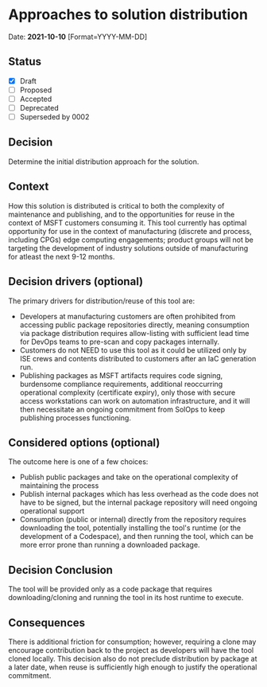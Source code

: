 # Approaches to solution distribution

Date: **2021-10-10** [Format=YYYY-MM-DD]

## Status

- [x] Draft
- [ ] Proposed
- [ ] Accepted
- [ ] Deprecated
- [ ] Superseded by 0002

## Decision

Determine the initial distribution approach for the solution.

## Context

How this solution is distributed is critical to both the complexity of maintenance and publishing, and to the opportunities for reuse in the context of MSFT customers consuming it. This tool currently has optimal opportunity for use in the context of manufacturing (discrete and process, including CPGs) edge computing engagements; product groups will not be targeting the development of industry solutions outside of manufacturing for atleast the next 9-12 months.

## Decision drivers (optional)

The primary drivers for distribution/reuse of this tool are:

- Developers at manufacturing customers are often prohibited from accessing public package repositories directly, meaning consumption via package distribution requires allow-listing with sufficient lead time for DevOps teams to pre-scan and copy packages internally.
- Customers do not NEED to use this tool as it could be utilized only by ISE crews and contents distributed to customers after an IaC generation run.
- Publishing packages as MSFT artifacts requires code signing, burdensome compliance requirements, additional reoccurring operational complexity (certificate expiry), only those with secure access workstations can work on automation infrastructure, and it will then necessitate an ongoing commitment from SolOps to keep publishing processes functioning.

## Considered options (optional)

The outcome here is one of a few choices:

- Publish public packages and take on the operational complexity of maintaining the process
- Publish internal packages which has less overhead as the code does not have to be signed, but the internal package repository will need ongoing operational support
- Consumption (public or internal) directly from the repository requires downloading the tool, potentially installing the tool's runtime (or the development of a Codespace), and then running the tool, which can be more error prone than running a downloaded package.

## Decision Conclusion

The tool will be provided only as a code package that requires downloading/cloning and running the tool in its host runtime to execute.

## Consequences

There is additional friction for consumption; however, requiring a clone may encourage contribution back to the project as developers will have the tool cloned locally. This decision also do not preclude distribution by package at a later date, when reuse is sufficiently high enough to justify the operational commitment.  
